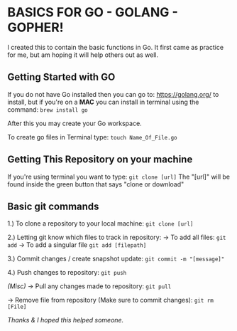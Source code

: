 # BASICS FOR GO - GOLANG - GOPHER!

I created this to contain the basic functions in Go. It first came as practice for me, but am hoping it will help others out as well.

## Getting Started with GO

If you do not have Go installed then you can go to: https://golang.org/
to install, but if you're on a **MAC** you can install in terminal using the command:
`brew install go`

After this you may create your Go workspace.

To create go files in Terminal type: `touch Name_Of_File.go`

## Getting This Repository on your machine

If you're using terminal you want to type: `git clone [url]`
The "[url]" will be found inside the green button that says "clone or download"

## Basic git commands

1.) To clone a repository to your local machine: `git clone [url]`

2.) Letting git know which files to track in repository: 
     -> To add all files: `git add`
     -> To add a singular file `git add [filepath]`

3.) Commit changes / create snapshot update: `git commit -m "[message]"`

4.) Push changes to repository: `git push`


*(Misc)*
-> Pull any changes made to repository: `git pull`

-> Remove file from repository (Make sure to commit changes): `git rm [File]`

*Thanks & I hoped this helped someone.*
